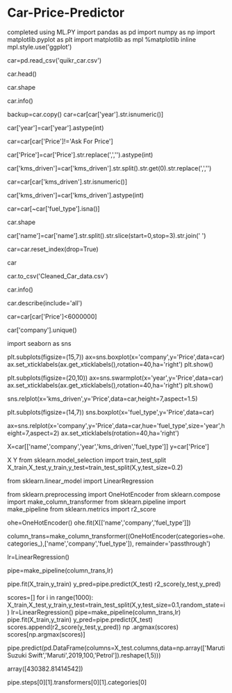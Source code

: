 # Car-Price-Predictor
completed using ML.PY
import pandas as pd
import numpy as np
import matplotlib.pyplot as plt
import matplotlib as mpl
%matplotlib inline
mpl.style.use('ggplot')

car=pd.read_csv('quikr_car.csv')

car.head()

car.shape

car.info()

backup=car.copy()
car=car[car['year'].str.isnumeric()]

car['year']=car['year'].astype(int)

car=car[car['Price']!='Ask For Price']

car['Price']=car['Price'].str.replace(',','').astype(int)

car['kms_driven']=car['kms_driven'].str.split().str.get(0).str.replace(',','')

car=car[car['kms_driven'].str.isnumeric()]

car['kms_driven']=car['kms_driven'].astype(int)

car=car[~car['fuel_type'].isna()]

car.shape

car['name']=car['name'].str.split().str.slice(start=0,stop=3).str.join(' ')

car=car.reset_index(drop=True)

car

car.to_csv('Cleaned_Car_data.csv')

car.info()

car.describe(include='all')

car=car[car['Price']<6000000]

car['company'].unique()

import seaborn as sns

plt.subplots(figsize=(15,7))
ax=sns.boxplot(x='company',y='Price',data=car)
ax.set_xticklabels(ax.get_xticklabels(),rotation=40,ha='right')
plt.show()

plt.subplots(figsize=(20,10))
ax=sns.swarmplot(x='year',y='Price',data=car)
ax.set_xticklabels(ax.get_xticklabels(),rotation=40,ha='right')
plt.show()

sns.relplot(x='kms_driven',y='Price',data=car,height=7,aspect=1.5)

plt.subplots(figsize=(14,7))
sns.boxplot(x='fuel_type',y='Price',data=car)

ax=sns.relplot(x='company',y='Price',data=car,hue='fuel_type',size='year',height=7,aspect=2)
ax.set_xticklabels(rotation=40,ha='right')

X=car[['name','company','year','kms_driven','fuel_type']]
y=car['Price']

X
Y
from sklearn.model_selection import train_test_split
X_train,X_test,y_train,y_test=train_test_split(X,y,test_size=0.2)

from sklearn.linear_model import LinearRegression

from sklearn.preprocessing import OneHotEncoder
from sklearn.compose import make_column_transformer
from sklearn.pipeline import make_pipeline
from sklearn.metrics import r2_score

ohe=OneHotEncoder()
ohe.fit(X[['name','company','fuel_type']])

column_trans=make_column_transformer((OneHotEncoder(categories=ohe.categories_),['name','company','fuel_type']),
                                    remainder='passthrough')

lr=LinearRegression()

pipe=make_pipeline(column_trans,lr)

pipe.fit(X_train,y_train)
y_pred=pipe.predict(X_test)
r2_score(y_test,y_pred)

scores=[]
for i in range(1000):
    X_train,X_test,y_train,y_test=train_test_split(X,y,test_size=0.1,random_state=i)
    lr=LinearRegression()
    pipe=make_pipeline(column_trans,lr)
    pipe.fit(X_train,y_train)
    y_pred=pipe.predict(X_test)
    scores.append(r2_score(y_test,y_pred))
 np
 .argmax(scores)
    scores[np.argmax(scores)]


  pipe.predict(pd.DataFrame(columns=X_test.columns,data=np.array(['Maruti Suzuki Swift','Maruti',2019,100,'Petrol']).reshape(1,5)))

  array([430382.81414542])

  pipe.steps[0][1].transformers[0][1].categories[0]
